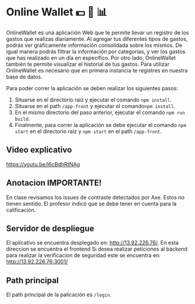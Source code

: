 # Online Wallet :dollar: :calendar: :bar_chart:

OnlineWallet es una aplicación Web que te permite llevar un registro de los gastos que realizas diariamente. Al agregar tus diferentes tipos de gastos, podrás ver gráficamente información consolidada sobre los mismos. De igual manera podrás filtrar la información por categorias, y ver los gastos que has realizado en un día en específico. Por otro lado, OnlineWallet también te permite visualizar el historial de tus gastos. Para utilizar OnlineWallet es necesario que en primera instancia te registres en nuestra base de datos.

Para poder correr la aplicación se deben realizar los siguientes pasos:

1. Situarse en el directorio raiz y ejecutar el comando `npm install`.
2. Situarse en el path `/app-front` y ejecutar el comando`npm install`.
3. En el mismo directorio del paso anterior, ejecutar el comando `npm run build`.
4. Finalmente, para correr la aplicación se debe ejecutar el comando `npm start` en el directorio raiz y `npm start` en el path `/app-front`.

## Video explicativo

https://youtu.be/l6cBdhRtNAg

## Anotacion IMPORTANTE!
En clase revisamos los issues de contraste detectados por Axe. Estos no tienen sentido. El profesor indicó que se debe tener en cuenta para la calificación. 

## Servidor de despliegue
El aplicativo se encuentra desplegado en: http://13.92.226.76/. En esta direccion se encuentra el frontend
Si desea realizar peticiones al backend para realizar la verificacion de seguridad este se encuentra en: http://13.92.226.76:3001/

## Path principal
El path principal de la palicación es `/login`.
